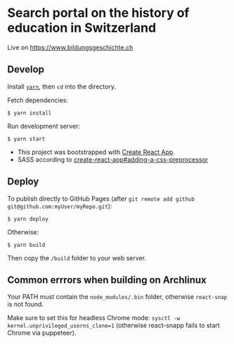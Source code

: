 # Search portal on the history of education in Switzerland

Live on <https://www.bildungsgeschichte.ch>

## Develop

Install [`yarn`](https://yarnpkg.com), then `cd` into the directory.

Fetch dependencies:

    $ yarn install

Run development server:

    $ yarn start

- This project was bootstrapped with [Create React App](https://github.com/facebookincubator/create-react-app).
- SASS according to [create-react-app#adding-a-css-preprocessor](https://github.com/facebookincubator/create-react-app/blob/master/packages/react-scripts/template/README.md#adding-a-css-preprocessor-sass-less-etc)

## Deploy

To publish directly to GitHub Pages (after `git remote add github git@github.com:myUser/myRepo.git`):

    $ yarn deploy

Otherwise:

    $ yarn build

Then copy the `/build` folder to your web server.

## Common errrors when building on Archlinux

Your PATH must contain the `node_modules/.bin` folder, otherwise `react-snap` is not found.

Make sure to set this for headless Chrome mode: `sysctl -w kernel.unprivileged_userns_clone=1`
(otherwise react-snapp fails to start Chrome via puppeteer).
